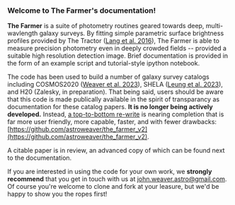 ### Welcome to The Farmer's documentation!

**The Farmer** is a suite of photometry routines geared towards deep, multi-wavlength galaxy surveys. By fitting simple parametric surface brightness profiles provided by The Tractor ([Lang et al. 2016](https://ui.adsabs.harvard.edu/abs/2016ascl.soft04008L/abstract)), The Farmer is able to measure precision photometry even in deeply crowded fields -- provided a suitable high resolution detection image. Brief documentation is provided in the form of an example script and tutorial-style ipython notebook.

The code has been used to build a number of galaxy survey catalogs including COSMOS2020 ([Weaver et al. 2023](https://ui.adsabs.harvard.edu/abs/2022ApJS..258...11W/abstract)), SHELA ([Leung et al. 2023](https://ui.adsabs.harvard.edu/abs/2023arXiv230100908L/abstract)), and H20 (Zalesky, in preparation). That being said, users should be aware that this code is made publically available in the spirit of transparancy as documentation for these catalog papers. **It is no longer being actively developed.** Instead, [a top-to-bottom re-write](https://github.com/astroweaver/the_farmer_v2) is nearing completion that is far more user friendly, more capable, faster, and with fewer drawbacks: [https://github.com/astroweaver/the_farmer_v2](https://github.com/astroweaver/the_farmer_v2).

A citable paper is in review, an advanced copy of which can be found next to the documentation.

If you are interested in using the code for your own work, we **strongly recommend** that you get in touch with us at [john.weaver.astro@gmail.com](john.weaver.astro@gmail.com). Of course you're welcome to clone and fork at your leasure, but we'd be happy to show you the ropes first!


